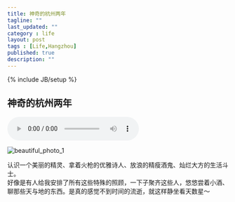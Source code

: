 ```yaml
---
title: 神奇的杭州两年
tagline: ""
last_updated: ""
category : life
layout: post
tags : [Life,Hangzhou]
published: true
description: ""
---
```

{% include JB/setup %}

## 神奇的杭州两年  

<audio controls="controls" autoplay="autoplay" loop="loop">
	<source src="http://rustic.oss-cn-qingdao.aliyuncs.com/music/Henry%20Mancini%20-%20First%20Youth.mp3" type="audio/mpeg">
	<embed height="100" width="100" src="http://rustic.oss-cn-qingdao.aliyuncs.com/music/Henry%20Mancini%20-%20First%20Youth.mp3"/>
</audio>  

![beautiful_photo_1](http://rustic.img-cn-qingdao.aliyuncs.com/myLife/WechatIMG44.jpeg@888w)  

认识一个美丽的精灵、拿着火枪的优雅诗人、放浪的精瘦酒鬼、灿烂大方的生活斗士。  
好像是有人给我安排了所有这些特殊的照顾，一下子聚齐这些人，悠悠尝着小酒、聊那些天与地的东西。是真的感觉不到时间的流逝，就这样静坐看天数星～  
